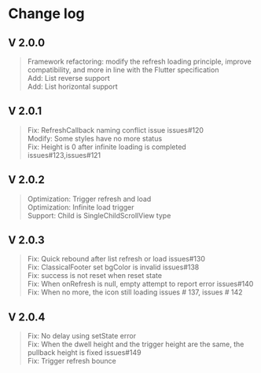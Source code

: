 # Change log

## V 2.0.0
>Framework refactoring: modify the refresh loading principle, improve compatibility, and more in line with the Flutter specification   
>Add: List reverse support   
>Add: List horizontal support   

## V 2.0.1
>Fix: RefreshCallback naming conflict issue issues#120   
>Modify: Some styles have no more status   
>Fix: Height is 0 after infinite loading is completed issues#123,issues#121   

## V 2.0.2
>Optimization: Trigger refresh and load   
>Optimization: Infinite load trigger   
>Support: Child is SingleChildScrollView type   

## V 2.0.3
>Fix: Quick rebound after list refresh or load issues#130   
>Fix: ClassicalFooter set bgColor is invalid issues#138   
>Fix: success is not reset when reset state   
>Fix: When onRefresh is null, empty attempt to report error issues#140   
>Fix: When no more, the icon still loading issues # 137, issues # 142   

## V 2.0.4
>Fix: No delay using setState error   
>Fix: When the dwell height and the trigger height are the same, the pullback height is fixed issues#149   
>Fix: Trigger refresh bounce   